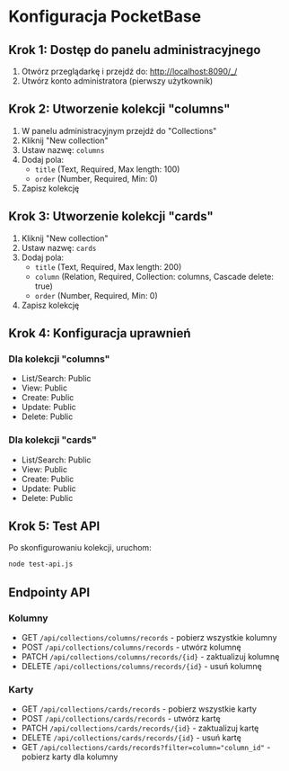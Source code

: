 # Konfiguracja PocketBase

## Krok 1: Dostęp do panelu administracyjnego

1. Otwórz przeglądarkę i przejdź do: <http://localhost:8090/_/>
2. Utwórz konto administratora (pierwszy użytkownik)

## Krok 2: Utworzenie kolekcji "columns"

1. W panelu administracyjnym przejdź do "Collections"
2. Kliknij "New collection"
3. Ustaw nazwę: `columns`
4. Dodaj pola:
   - `title` (Text, Required, Max length: 100)
   - `order` (Number, Required, Min: 0)
5. Zapisz kolekcję

## Krok 3: Utworzenie kolekcji "cards"

1. Kliknij "New collection"
2. Ustaw nazwę: `cards`
3. Dodaj pola:
   - `title` (Text, Required, Max length: 200)
   - `column` (Relation, Required, Collection: columns, Cascade delete: true)
   - `order` (Number, Required, Min: 0)
4. Zapisz kolekcję

## Krok 4: Konfiguracja uprawnień

### Dla kolekcji "columns"

- List/Search: Public
- View: Public
- Create: Public
- Update: Public
- Delete: Public

### Dla kolekcji "cards"

- List/Search: Public
- View: Public
- Create: Public
- Update: Public
- Delete: Public

## Krok 5: Test API

Po skonfigurowaniu kolekcji, uruchom:

```bash
node test-api.js
```

## Endpointy API

### Kolumny

- GET `/api/collections/columns/records` - pobierz wszystkie kolumny
- POST `/api/collections/columns/records` - utwórz kolumnę
- PATCH `/api/collections/columns/records/{id}` - zaktualizuj kolumnę
- DELETE `/api/collections/columns/records/{id}` - usuń kolumnę

### Karty

- GET `/api/collections/cards/records` - pobierz wszystkie karty
- POST `/api/collections/cards/records` - utwórz kartę
- PATCH `/api/collections/cards/records/{id}` - zaktualizuj kartę
- DELETE `/api/collections/cards/records/{id}` - usuń kartę
- GET `/api/collections/cards/records?filter=column="column_id"` - pobierz karty dla kolumny
